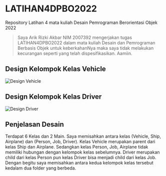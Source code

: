 # LATIHAN4DPBO2022

Repository Latihan 4 mata kuliah Desain Pemrograman Berorientasi Objek 2022

> Saya Arik Rizki Akbar NIM 2007392 mengerjakan tugas LATIHAN4DPBO2022
> dalam mata kuliah Desain dan Pemrograman Berbasis Objek
> untuk keberkahanNya maka saya tidak melakukan kecurangan seperti yang telah dispesifikasikan. Aamiin.

## Design Kelompok Kelas Vehicle
![Design Vehicle](https://user-images.githubusercontent.com/99251032/156938764-1c0db9be-606e-47f4-a17d-b85edea74a45.png)

## Design Kelompok Kelas Driver
![Design Driver](https://user-images.githubusercontent.com/99251032/156938762-3d0281e5-bbfd-4f1d-86e6-3dda6f6ea662.png)

## Penjelasan Desain
Terdapat 6 Kelas dan 2 Main.
Saya memisahkan antara kelas (Vehicle, Ship, Airplane) dan (Person, Job, Driver). Kelas Vehicle merupakan parent dari kelas Ship dan Airplane. Sedangkan kelas Person, Job, Airplane tidak memiliki hubungan dengan kelompok kelas sebelumnya. Driver merupakan child dari kelas Person pun kelas Driver bisa menjadi child dari kelas Job.
Dengan begitu saya memisahkan antara kedua kelompok kelas tersebut kedalam dua folder yang berbeda.
